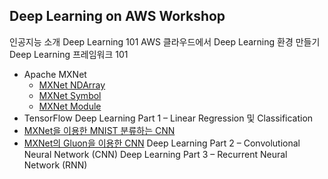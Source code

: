 ## Deep Learning on AWS Workshop

인공지능 소개
Deep Learning 101
AWS 클라우드에서 Deep Learning 환경 만들기
Deep Learning 프레임워크 101
 - Apache MXNet
   - [MXNet NDArray](./labs/MXNet-NDArray.ipynb)
   - [MXNet Symbol](./labs/MXNet-Symbol.ipynb)
   - [MXNet Module](./labs/MXNet-Module.ipynb)
 - TensorFlow
Deep Learning Part 1 – Linear Regression 및 Classification
 - [MXNet을 이용한 MNIST 분류하는 CNN](./labs/CNN-mnist.ipynb)
 - [MXNet의 Gluon을 이용한 CNN](./labs/CNN-mnist-gluon.ipynb)
Deep Learning Part 2 – Convolutional Neural Network (CNN)
Deep Learning Part 3 – Recurrent Neural Network (RNN)

